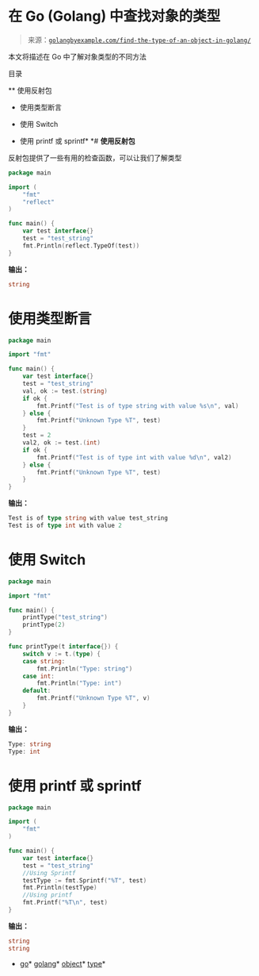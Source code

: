 <!--yml

类别：未分类

日期：2024-10-13 06:05:03

-->

# 在 Go (Golang) 中查找对象的类型

> 来源：[`golangbyexample.com/find-the-type-of-an-object-in-golang/`](https://golangbyexample.com/find-the-type-of-an-object-in-golang/)

本文将描述在 Go 中了解对象类型的不同方法

目录

**   使用反射包

+   使用类型断言

+   使用 Switch

+   使用 printf 或 sprintf*  *# **使用反射包**

反射包提供了一些有用的检查函数，可以让我们了解类型

```go
package main

import (
    "fmt"
    "reflect"
)

func main() {
    var test interface{}
    test = "test_string"
    fmt.Println(reflect.TypeOf(test))
}
```

**输出：**

```go
string
```

# **使用类型断言**

```go
package main

import "fmt"

func main() {
    var test interface{}
    test = "test_string"
    val, ok := test.(string)
    if ok {
        fmt.Printf("Test is of type string with value %s\n", val)
    } else {
        fmt.Printf("Unknown Type %T", test)
    }
    test = 2
    val2, ok := test.(int)
    if ok {
        fmt.Printf("Test is of type int with value %d\n", val2)
    } else {
        fmt.Printf("Unknown Type %T", test)
    }
}
```

**输出：**

```go
Test is of type string with value test_string
Test is of type int with value 2
```

# **使用 Switch**

```go
package main

import "fmt"

func main() {
    printType("test_string")
    printType(2)
}

func printType(t interface{}) {
    switch v := t.(type) {
    case string:
        fmt.Println("Type: string")
    case int:
        fmt.Println("Type: int")
    default:
        fmt.Printf("Unknown Type %T", v)
    }
}
```

**输出：**

```go
Type: string
Type: int
```

# **使用 printf 或 sprintf**

```go
package main

import (
    "fmt"
)

func main() {
    var test interface{}
    test = "test_string"
    //Using Sprintf
    testType := fmt.Sprintf("%T", test)
    fmt.Println(testType)
    //Using printf
    fmt.Printf("%T\n", test)
}
```

**输出：**

```go
string
string
```

+   [go](https://golangbyexample.com/tag/go/)*   [golang](https://golangbyexample.com/tag/golang/)*   [object](https://golangbyexample.com/tag/object/)*   [type](https://golangbyexample.com/tag/type/)*
